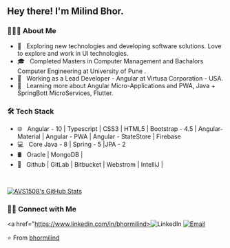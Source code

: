 <h2> Hey there! I'm Milind Bhor.</h2>

<h3> 👨🏻‍💻 About Me </h3>

- 🤔 &nbsp; Exploring new technologies and developing software solutions. Love to explore and work in UI technologies.
- 🎓 &nbsp; Completed Masters in Computer Management and Bachalors Computer Engineering at University of Pune .
- 💼 &nbsp; Working as a Lead Developer - Angular at Virtusa Corporation - USA.
- 🌱 &nbsp; Learning more about Angular Micro-Applications and PWA, Java + SpringBott MicroServices, Flutter.

<h3>🛠 Tech Stack</h3>

- 🌐 &nbsp; Angular - 10 | Typescript | CSS3 | HTML5 | Bootstrap - 4.5 | Angular-Material | Angular - PWA | Angular - StateStore | Firebase
- 💻 &nbsp; Core Java - 8 | Spring - 5 |JPA - 2
- 🛢 &nbsp; Oracle | MongoDB | 
- 🔧 &nbsp; Github | GitLab | Bitbucket | Webstrom | IntelliJ | 

<br/>

[![AVS1508's GitHub Stats](https://github-readme-stats.vercel.app/api?username=bhormilind&show_icons=true)](https://github.com/bhormilind)

<h3> 🤝🏻 Connect with Me </h3>

<p align="center">

<a href="https://www.linkedin.com/in/bhormilind><img alt="LinkedIn" src="https://img.shields.io/badge/LinkedIn-Milind%20Bhor-blue?style=flat-square&logo=linkedin"></a>
<a href="mailto:bhormilind@gmail.com"><img alt="Email" src="https://img.shields.io/badge/Email-bhormilind@gmail.com-blue?style=flat-square&logo=gmail"></a>
</p>

⭐️ From [bhormilind](https://github.com/bhormilind)
